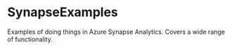 # SynapseExamples

Examples of doing things in Azure Synapse Analytics. Covers a wide range of functionality.
